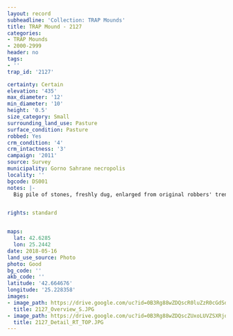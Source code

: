 ```yaml
---
layout: record
subheadline: 'Collection: TRAP Mounds'
title: TRAP Mound - 2127
categories:
- TRAP Mounds
- 2000-2999
header: no
tags:
- ''
trap_id: '2127'

certainty: Certain
elevation: '435'
max_diameter: '12'
min_diameter: '10'
height: '0.5'
size_category: Small
surrounding_land_use: Pasture
surface_condition: Pasture
robbed: Yes
crm_condition: '4'
crm_intactness: '3'
campaign: '2011'
source: Survey
municipality: Gorno Sahrane necropolis
locality: ''
bgcode: DS001
notes: |-
  Big pile of stones, freshly dug, enlarged from original robbers' trench, vegetation on the bottom of the mound; visible structure, looks like freshly and entirely robbed.


rights: standard


maps:
  lat: 42.6285
  lon: 25.2442
date: 2018-05-16
land_use_source: Photo
photo: Good
bg_code: ''
akb_code: ''
latitude: '42.664676'
longitude: '25.228358'
images:
- image_path: https://drive.google.com/uc?id=0B3Rg88wZDQscR0luZzR0cGdSdm8
  title: 2127_Overview_S.JPG
- image_path: https://drive.google.com/uc?id=0B3Rg88wZDQscZUxoLUVZSXRjdGM
  title: 2127_Detail_RT_TOP.JPG
---
```

